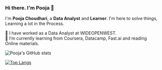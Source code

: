 ### Hi there. I'm Pooja 👋

I'm **Pooja Choudhari**, a **Data Analyst** and **Learner**. I'm here to solve things, Learning a lot in the Process.

🔭 I have worked as a Data Analyst at WIDEOPENWEST.    
🌱 I’m currently learning from Coursera, Datacamp, Fast.ai and reading Online materials.

![Pooja's GitHub stats](https://github-readme-stats.vercel.app/api?username=pooja-choudhari&show_icons=true&theme=radical)

[![Top Langs](https://github-readme-stats.vercel.app/api/top-langs/?username=pooja-choudhari)](https://github.com/pooja-choudhari/github-readme-stats)





